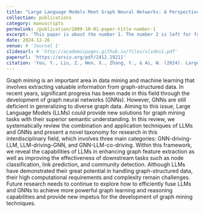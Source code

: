 ```yaml
---
title: "Large Language Models Meet Graph Neural Networks: A Perspective of Graph Mining"
collection: publications
category: manuscripts
permalink: /publication/2009-10-01-paper-title-number-1
excerpt: 'This paper is about the number 1. The number 2 is left for future work.'
date: 2024-12-26
venue: # 'Journal 1'
slidesurl: # 'http://academicpages.github.io/files/slides1.pdf'
paperurl: 'https://arxiv.org/pdf/2412.19211'
citation: 'You, Y., Liu, Z., Wen, X., Zhang, Y., & Ai, W. (2024). Large Language Models Meet Graph Neural Networks: A Perspective of Graph Mining. arXiv preprint arXiv:2412.19211.'
---
```


Graph mining is an important area in data mining and machine learning that involves extracting valuable information from graph-structured data. In recent years, significant progress has been made in this field through the development of graph neural networks (GNNs). However, GNNs are still deficient in generalizing to diverse graph data. Aiming to this issue, Large Language Models (LLMs) could provide new solutions for graph mining tasks with their superior semantic understanding. In this review, we systematically review the combination and application techniques of LLMs and GNNs and present a novel taxonomy for research in this interdisciplinary field, which involves three main categories: GNN-driving-LLM, LLM-driving-GNN, and GNN-LLM-co-driving. Within this framework, we reveal the capabilities of LLMs in enhancing graph feature extraction as well as improving the effectiveness of downstream tasks such as node classification, link prediction, and community detection. Although LLMs have demonstrated their great potential in handling graph-structured data, their high computational requirements and complexity remain challenges. Future research needs to continue to explore how to efficiently fuse LLMs and GNNs to achieve more powerful graph learning and reasoning capabilities and provide new impetus for the development of graph mining techniques.
